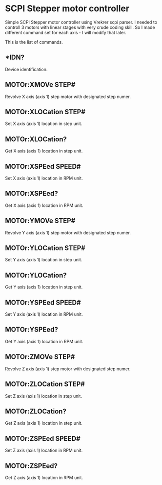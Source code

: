 # SCPI Stepper motor controller
Simple SCPI Stepper motor controller using Vrekrer scpi parser.
I needed to controll 3 motors with linear stages with very crude coding skill.
So I made different command set for each axis - I will modify that later. 

This is the list of commands. 

## *IDN? 
Device identification. 

## MOTOr:XMOVe STEP\#
Revolve X axis (axis 1) step motor with designated step numer. 
## MOTOr:XLOCation STEP\# 
Set X axis (axis 1) location in step unit.
## MOTOr:XLOCation? 
Get X axis (axis 1) location in step unit.
## MOTOr:XSPEed SPEED\#
Set X axis (axis 1) location in RPM unit.
## MOTOr:XSPEed?
Get X axis (axis 1) location in RPM unit.

## MOTOr:YMOVe STEP\#
Revolve Y axis (axis 1) step motor with designated step numer. 
## MOTOr:YLOCation STEP\# 
Set Y axis (axis 1) location in step unit.
## MOTOr:YLOCation? 
Get Y axis (axis 1) location in step unit.
## MOTOr:YSPEed SPEED\#
Set Y axis (axis 1) location in RPM unit.
## MOTOr:YSPEed?
Get Y axis (axis 1) location in RPM unit.

## MOTOr:ZMOVe STEP\#
Revolve Z axis (axis 1) step motor with designated step numer. 
## MOTOr:ZLOCation STEP\# 
Set Z axis (axis 1) location in step unit.
## MOTOr:ZLOCation? 
Get Z axis (axis 1) location in step unit.
## MOTOr:ZSPEed SPEED\#
Set Z axis (axis 1) location in RPM unit.
## MOTOr:ZSPEed?
Get Z axis (axis 1) location in RPM unit.
